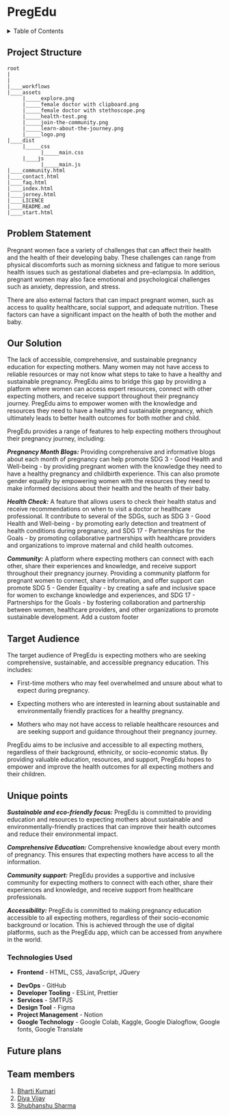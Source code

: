 
# PregEdu

<details>
  <summary>Table of Contents</summary>
  <ol>
     <li>
      <a href="#project-structure">Project Structure</a>
    </li>
      <li>
      <a href="#problem-statement">Problem Statement</a>
    </li>
    <li>
      <a href="#our-solution">Our Solution</a>
      <ul>
        <li><a href="#">Pregnancy Month Blogs</a></li>
        <li><a href="#">Health Check</a></li>
        <li><a href="#">Community</a></li>
      </ul>
    </li>
    <li>
      <a href="#target-audience">Target Audience</a>
    </li>
    <li><a href="#unique-points">Unique points</a></li>
    <li><a href="#technologies-used">Technologies Used</a></li>
     <li><a href="#future-plans">Future Plans</a></li>
      <li><a href="#team-members">Team Members</a></li>
  </ol>
</details>

## Project Structure
```
root
|
|
|____workflows
|____assets
     |_____explore.png
     |_____female doctor with clipboard.png
     |_____female doctor with stethoscope.png
     |_____health-test.png
     |_____join-the-community.png
     |_____learn-about-the-journey.png
     |_____logo.png
|____dist
     |_____css
           |_____main.css
     |____js
           |_____main.js
|____community.html
|____contact.html
|____faq.html
|____index.html
|____jorney.html
|____LICENCE
|____README.md
|____start.html

 ```                               

## Problem Statement

Pregnant women face a variety of challenges that can affect their health and the health of their developing baby. These challenges can range from physical discomforts such as morning sickness and fatigue to more serious health issues such as gestational diabetes and pre-eclampsia. In addition, pregnant women may also face emotional and psychological challenges such as anxiety, depression, and stress.

There are also external factors that can impact pregnant women, such as access to quality healthcare, social support, and adequate nutrition. These factors can have a significant impact on the health of both the mother and baby.

## Our Solution

The lack of accessible, comprehensive, and sustainable pregnancy education for expecting mothers. Many women may not have access to reliable resources or may not know what steps to take to have a healthy and sustainable pregnancy. PregEdu aims to bridge this gap by providing a platform where women can access expert resources, connect with other expecting mothers, and receive support throughout their pregnancy journey. PregEdu aims to empower women with the knowledge and resources they need to have a healthy and sustainable pregnancy, which ultimately leads to better health outcomes for both mother and child.

PregEdu provides a range of features to help expecting mothers throughout their pregnancy journey, including:

***Pregnancy Month Blogs:*** Providing comprehensive and informative blogs about each month of pregnancy can help promote SDG 3 - Good Health and Well-being - by providing pregnant women with the knowledge they need to have a healthy pregnancy and childbirth experience. This can also promote gender equality by empowering women with the resources they need to make informed decisions about their health and the health of their baby.

***Health Check:*** A feature that allows users to check their health status and receive recommendations on when to visit a doctor or healthcare professional. It contribute to several of the SDGs, such as SDG 3 - Good Health and Well-being - by promoting early detection and treatment of health conditions during pregnancy, and SDG 17 - Partnerships for the Goals - by promoting collaborative partnerships with healthcare providers and organizations to improve maternal and child health outcomes.

***Community:*** A platform where expecting mothers can connect with each other, share their experiences and knowledge, and receive support throughout their pregnancy journey. Providing a community platform for pregnant women to connect, share information, and offer support can promote SDG 5 - Gender Equality - by creating a safe and inclusive space for women to exchange knowledge and experiences, and SDG 17 - Partnerships for the Goals - by fostering collaboration and partnership between women, healthcare providers, and other organizations to promote sustainable development.
 Add a custom footer

## Target Audience
The target audience of PregEdu is expecting mothers who are seeking comprehensive, sustainable, and accessible pregnancy education. This includes:

* First-time mothers who may feel overwhelmed and unsure about what to expect during pregnancy.

* Expecting mothers who are interested in learning about sustainable and environmentally friendly practices for a healthy pregnancy.

* Mothers who may not have access to reliable healthcare resources and are seeking support and guidance throughout their pregnancy journey.

PregEdu aims to be inclusive and accessible to all expecting mothers, regardless of their background, ethnicity, or socio-economic status. By providing valuable education, resources, and support, PregEdu hopes to empower and improve the health outcomes for all expecting mothers and their children.


## Unique points

***Sustainable and eco-friendly focus:*** PregEdu is committed to providing education and resources to expecting mothers about sustainable and environmentally-friendly practices that can improve their health outcomes and reduce their environmental impact.

***Comprehensive Education:*** Comprehensive knowledge about every month of pregnancy. This ensures that expecting mothers have access to all the information.

***Community support:*** PregEdu provides a supportive and inclusive community for expecting mothers to connect with each other, share their experiences and knowledge, and receive support from healthcare professionals.

***Accessibility:*** PregEdu is committed to making pregnancy education accessible to all expecting mothers, regardless of their socio-economic background or location. This is achieved through the use of digital platforms, such as the PregEdu app, which can be accessed from anywhere in the world.

### Technologies Used

* **Frontend** - HTML, CSS, JavaScript, JQuery
<!-- * **Database** - Firestore -->
<!-- * **Database Querying** - NoSQL -->
* **DevOps** - GitHub
* **Developer Tooling** - ESLint, Prettier
* **Services** - SMTPJS
* **Design Tool** - Figma
* **Project Management** - Notion
* **Google Technology** - Google Colab, Kaggle, Google Dialogflow, Google fonts, Google Translate

## Future plans

## Team members
1. [Bharti Kumari](https://github.com/bhartik021)
2. [Diya Vijay](https://github.com/DiyaVj)
3. [Shubhanshu Sharma](https://github.com/Shubhanshu1566)
